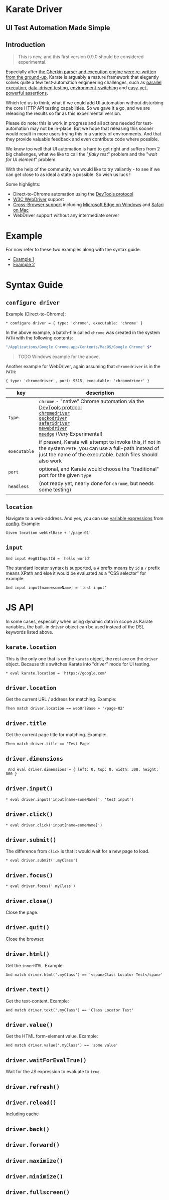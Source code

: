 # Karate Driver
## UI Test Automation Made Simple

## Introduction
> This is new, and this first version 0.9.0 should be considered experimental.

Especially after [the Gherkin parser and execution engine were re-written from the ground-up](https://github.com/intuit/karate/issues/444#issuecomment-406877530), Karate is arguably a mature framework that elegantly solves quite a few test-automation engineering challenges, such as [parallel execution](https://twitter.com/KarateDSL/status/1049321708241317888), [data-driven testing](https://github.com/intuit/karate#data-driven-tests), [environment-switching](https://github.com/intuit/karate#switching-the-environment) and [easy-yet-powerful assertions](https://github.com/intuit/karate#contains-short-cuts).

Which led us to think, what if we could add UI automation without disturbing the core HTTP API testing capabilities. So we gave it a go, and we are releasing the results so far as this experimental version.

Please do note: this is work in progress and all actions needed for test-automation may not be in-place. But we hope that releasing this sooner would result in more users trying this in a variety of environments. And that they provide valuable feedback and even contribute code where possible.

We know too well that UI automation is hard to get right and suffers from 2 big challenges, what we like to call the "*flaky test*" problem and the "*wait for UI element*" problem.

With the help of the community, we would like to try valiantly - to see if we can get close to as ideal a state a possible. So wish us luck !

Some highlights:

* Direct-to-Chrome automation using the [DevTools protocol](https://chromedevtools.github.io/devtools-protocol/)
* [W3C WebDriver](https://w3c.github.io/webdriver/) support
* [Cross-Browser support](https://twitter.com/ptrthomas/status/1048260573513666560) including [Microsoft Edge on Windows](https://twitter.com/ptrthomas/status/1046459965668388866) and [Safari on Mac](https://twitter.com/ptrthomas/status/1047152170468954112)
* WebDriver support without any intermediate server

# Example
For now refer to these two examples along with the syntax guide:
* [Example 1](../karate-junit4/src/test/java/com/intuit/karate/junit4/http/chrome.feature)
* [Example 2](../karate-demo/src/test/java/web/core/test-01.feature)

# Syntax Guide
## `configure driver`

Example (Direct-to-Chrome):

```cucumber
* configure driver = { type: 'chrome', executable: 'chrome' }
```

In the above example, a batch-file called `chrome` was created in the system `PATH` with the following contents:

```sh
"/Applications/Google Chrome.app/Contents/MacOS/Google Chrome" $*
```

> TODO Windows example for the above.

Another example for WebDriver, again assuming that `chromedriver` is in the `PATH`:

```cucumber
{ type: 'chromedriver', port: 9515, executable: 'chromedriver' }
```

key | description
--- | -----------
`type` | `chrome` - "native" Chrome automation via the [DevTools protocol](https://chromedevtools.github.io/devtools-protocol/) <br/>[`chromedriver`](https://sites.google.com/a/chromium.org/chromedriver/home) <br/>[`geckodriver`](https://github.com/mozilla/geckodriver) <br/>[`safaridriver`](https://webkit.org/blog/6900/webdriver-support-in-safari-10/) <br/>[`mswebdriver`](https://docs.microsoft.com/en-us/microsoft-edge/webdriver) <br/>[`msedge`](https://docs.microsoft.com/en-us/microsoft-edge/devtools-protocol/) (*Very* Experimental)
`executable` | if present, Karate will attempt to invoke this, if not in the system `PATH`, you can use a full-path instead of just the name of the executable. batch files should also work
`port` | optional, and Karate would choose the "traditional" port for the given `type`
`headless` | (not ready yet, nearly done for `chrome`, but needs some testing)

## `location`
Navigate to a web-address. And yes, you can use [variable expressions](https://github.com/intuit/karate#karate-expressions) from [config](https://github.com/intuit/karate#configuration). Example:

```cucumber
Given location webUrlBase + '/page-01'
```

## `input`
```cucumber
And input #eg01InputId = 'hello world'
```

The standard locator syntax is supported, a `#` prefix means by `id` a `/` prefix means XPath and else it would be evaluated as a "CSS selector" for example:

```cucumber
And input input[name=someName] = 'test input'
```

## 

# JS API
In some cases, especially when using dynamic data in scope as Karate variables, the built-in `driver` object can be used instead of the DSL keywords listed above.

## `karate.location`
This is the only one that is on the `karate` object, the rest are on the `driver` object. Because this switches Karate into "driver" mode for UI testing.

```cucumber
* eval karate.location = 'https://google.com'
```

## `driver.location`
Get the current URL / address for matching. Example:

```cucumber
Then match driver.location == webUrlBase + '/page-02'
```

## `driver.title`
Get the current page title for matching. Example:

```cucumber
Then match driver.title == 'Test Page'
```

## `driver.dimensions`
```cucumber
 And eval driver.dimensions = { left: 0, top: 0, width: 300, height: 800 }
 ```

## `driver.input()`
```cucumber
* eval driver.input('input[name=someName]', 'test input')
```

## `driver.click()`
```cucumber
* eval driver.click('input[name=someName]')
```

## `driver.submit()`
The difference from `click` is that it would wait for a new page to load.
```cucumber
* eval driver.submit('.myClass')
```

## `driver.focus()`
```cucumber
* eval driver.focus('.myClass')
```

## `driver.close()`
Close the page.

## `driver.quit()`
Close the browser.

## `driver.html()`
Get the `innerHTML`. Example:
```cucumber
And match driver.html('.myClass') == '<span>Class Locator Test</span>'
```

## `driver.text()`
Get the text-content. Example:
```cucumber
And match driver.text('.myClass') == 'Class Locator Test'
```

## `driver.value()`
Get the HTML form-element value. Example:
```cucumber
And match driver.value('.myClass') == 'some value'
```

## `driver.waitForEvalTrue()`
Wait for the JS expression to evaluate to `true`.

## `driver.refresh()`

## `driver.reload()`
Including cache

## `driver.back()`

## `driver.forward()`

## `driver.maximize()`

## `driver.minimize()`

## `driver.fullscreen()`

